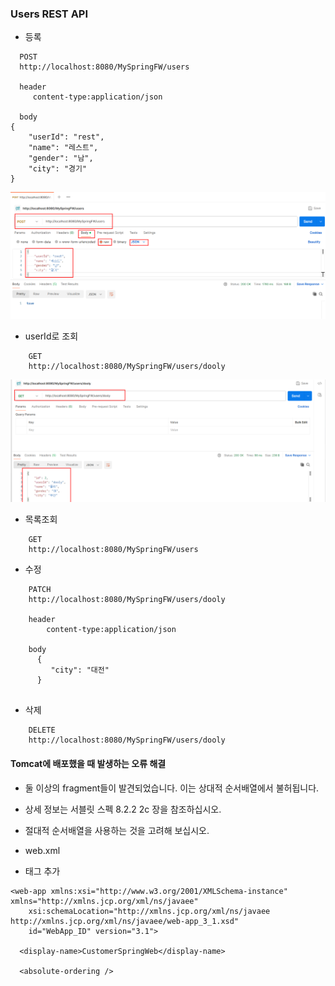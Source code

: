 ### Users REST API
* 등록

```
  POST
  http://localhost:8080/MySpringFW/users

  header
     content-type:application/json

  body
{
    "userId": "rest",
    "name": "레스트",
    "gender": "남",
    "city": "경기"
}
```
![Insert](./image/post_insert.png)
      
* userId로 조회
```
    GET
    http://localhost:8080/MySpringFW/users/dooly

```
![Select](./image/get_select.png)

* 목록조회
```
    GET
    http://localhost:8080/MySpringFW/users

```

* 수정
```
    PATCH
    http://localhost:8080/MySpringFW/users/dooly

  	header
     	content-type:application/json
    
    body
      {
         "city": "대전"
      }
      
```

* 삭제
```
    DELETE
    http://localhost:8080/MySpringFW/users/dooly
```

#### Tomcat에 배포했을 때 발생하는 오류 해결

* 둘 이상의 fragment들이 발견되었습니다. 이는 상대적 순서배열에서 불허됩니다. 
* 상세 정보는 서블릿 스펙 8.2.2 2c 장을 참조하십시오. 
* 절대적 순서배열을 사용하는 것을 고려해 보십시오.

* web.xml 
* <absolute-ordering />태그 추가
```
<web-app xmlns:xsi="http://www.w3.org/2001/XMLSchema-instance" xmlns="http://xmlns.jcp.org/xml/ns/javaee" 
	xsi:schemaLocation="http://xmlns.jcp.org/xml/ns/javaee http://xmlns.jcp.org/xml/ns/javaee/web-app_3_1.xsd" 
	id="WebApp_ID" version="3.1">
		
  <display-name>CustomerSpringWeb</display-name>
  
  <absolute-ordering />
  
```
